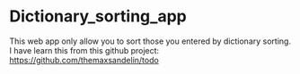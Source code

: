# Dictionary_sorting_app
This web app only allow you to sort those you entered by dictionary sorting. I have learn this from this github project: 
https://github.com/themaxsandelin/todo
